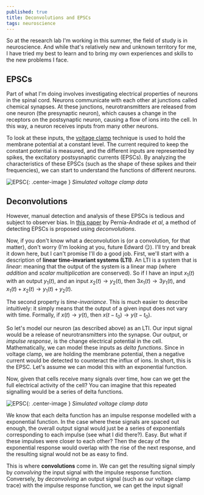 ```yaml
---
published: true
title: Deconvolutions and EPSCs
tags: neuroscience
---
```


So at the research lab I'm working in this summer, the field of study is in neuroscience. And while that's relatively new and unknown territory for me, I have tried my best to learn and to bring my own experiences and skills to the new problems I face.

##  EPSCs

Part of what I'm doing involves investigating electrical properties of neurons in the spinal cord. Neurons communicate with each other at junctions called chemical synapses. At these junctions, neurotransmitters are released from one neuron (the presynaptic neuron), which causes a change in the receptors on the postsynaptic neuron, causing a flow of ions into the cell. In this way, a neuron receives inputs from many other neurons.

To look at these inputs, the [voltage clamp](https://en.wikipedia.org/wiki/Voltage_clamp) technique is used to hold the membrane potential at a constant level. The current required to keep the constant potential is measured, and the different inputs are represented by spikes, the excitatory postsysnaptic currents (EPSCs). By analyzing the characteristics of these EPSCs (such as the shape of these spikes and their frequencies), we can start to understand the functions of different neurons.

![EPSC]({{site.url}}/public/epsc.png){: .center-image }
*Simulated voltage clamp data*

## Deconvolutions

However, manual detection and analysis of these EPSCs is tedious and subject to observer bias. In [this paper](http://www.cell.com/biophysj/fulltext/S0006-3495(12)00935-6) by Pernía-Andrade *et al*, a method of detecting EPSCs is proposed using *deconvolutions*.

Now, if you don't know what a deconvolution is (or a convolution, for that matter), don't worry (I'm looking at you, future Edward :smirk:). I'll try and break it down here, but I can't promise I'll do a good job. First, we'll start with a description of **linear time-invariant systems (LTI)**. An LTI is a system that is *linear*: meaning that the output of the system is a linear map (where *addition* and *scalar multiplication* are conserved). So if I have an input $x_1(t)$ with an output $y_1(t)$, and an input $x_2(t) \to y_2(t)$, then $3x_1(t) \to 3y_1(t)$, and $x_1(t) + x_2(t) \to y_1(t) + y_2(t)$.  

The second property is *time-invariance*. This is much easier to describe intuitively: it simply means that the output of a given input does not vary with time. Formally, if $x(t) \to y(t)$, then $x(t - t_0) \to y(t - t_0)$.

So let's model our neuron (as described above) as an LTI. Our input signal would be a release of neurotransmitters into the synapse. Our output, or *impulse response*, is the change electrical potential in the cell. Mathematically, we can model these inputs as *delta functions*. Since in voltage clamp, we are holding the membrane potential, then a negative current would be detected to counteract the influx of ions. In short, this is the EPSC. Let's assume we can model this with an exponential function.

Now, given that cells receive many signals over time, how can we get the full electrical activity of the cell? You can imagine that this repeated signalling would be a series of delta functions.

![EPSC]({{site.url}}/public/deltafunctions.png){: .center-image }
*Simulated voltage clamp data*

We know that each delta function has an impulse response modelled with a exponential function. In the case where these signals are spaced out enough, the overall output signal would just be a series of exponentials corresponding to each impulse (see what I did there?). Easy. But what if these impulses were closer to each other? Then the decay of the exponential response would overlap with the rise of the next response, and the resulting signal would not be as easy to find.

This is where **convolutions** come in. We can get the resulting signal simply by *convolving* the input signal with the impulse response function. Conversely, by *deconvolving* an output signal (such as our voltage clamp trace) with the impulse response function, we can get the input signal!
